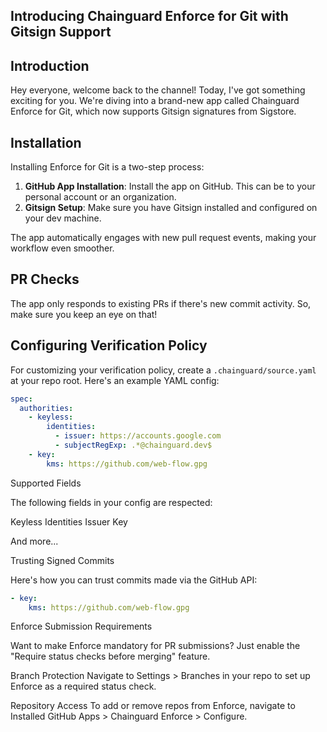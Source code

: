 ## Introducing Chainguard Enforce for Git with Gitsign Support

## Introduction
Hey everyone, welcome back to the channel! Today, I've got something exciting for you. We're diving into a brand-new app called Chainguard Enforce for Git, which now supports Gitsign signatures from Sigstore. 

## Installation
Installing Enforce for Git is a two-step process:

1. **GitHub App Installation**: Install the app on GitHub. This can be to your personal account or an organization.
2. **Gitsign Setup**: Make sure you have Gitsign installed and configured on your dev machine.

The app automatically engages with new pull request events, making your workflow even smoother.

## PR Checks
The app only responds to existing PRs if there's new commit activity. So, make sure you keep an eye on that!

## Configuring Verification Policy
For customizing your verification policy, create a `.chainguard/source.yaml` at your repo root. Here's an example YAML config:
```yaml
spec:
  authorities:
    - keyless:
        identities:
          - issuer: https://accounts.google.com
          - subjectRegExp: .*@chainguard.dev$
    - key:
        kms: https://github.com/web-flow.gpg
```
Supported Fields

The following fields in your config are respected:

Keyless
Identities
Issuer
Key

And more...

Trusting Signed Commits

Here's how you can trust commits made via the GitHub API:

```yaml
- key:
    kms: https://github.com/web-flow.gpg
```
Enforce Submission Requirements

Want to make Enforce mandatory for PR submissions? Just enable the "Require status checks before merging" feature.

Branch Protection
Navigate to Settings > Branches in your repo to set up Enforce as a required status check.

Repository Access
To add or remove repos from Enforce, navigate to Installed GitHub Apps > Chainguard Enforce > Configure.
